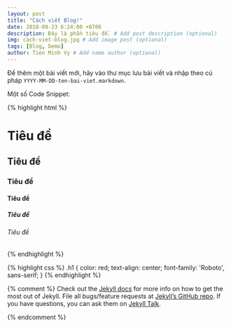 ```yaml
---
layout: post
title: "Cách viết Blog!"
date: 2018-09-23 6:24:00 +0700
description: Đây là phần tiêu đề. # Add post description (optional)
img: cach-viet-blog.jpg # Add image post (optional)
tags: [Blog, Demo]
author: Tien Minh Vy # Add name author (optional)
---
```


Để thêm một bài viết mới, hãy vào thư mục lưu bài viết và nhập theo cú pháp `YYYY-MM-DD-ten-bai-viet.markdown`.

Một số Code Snippet:

{% highlight html %}
<h1>Tiêu đề</h1>
<h2>Tiêu đề</h2>
<h3>Tiêu đề</h3>
<h4>Tiêu đề</h4>
<h5>Tiêu đề</h5>
<h6>Tiêu đề</h6>
{% endhighlight %}

{% highlight css %}
.h1 {
  color: red;
  text-align: center;
  font-family: 'Roboto', sans-serif;
}
{% endhighlight %}

{% comment %}
Check out the [Jekyll docs][jekyll-docs] for more info on how to get the most out of Jekyll. File all bugs/feature requests at [Jekyll’s GitHub repo][jekyll-gh]. If you have questions, you can ask them on [Jekyll Talk][jekyll-talk].

[jekyll-docs]: https://jekyllrb.com/docs/home
[jekyll-gh]:   https://github.com/jekyll/jekyll
[jekyll-talk]: https://talk.jekyllrb.com/
{% endcomment %}
